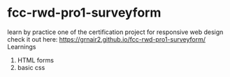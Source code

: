# fcc-rwd-pro1-surveyform 
learn by practice
one of the certification project for responsive web design
check it out here:
https://grnair2.github.io/fcc-rwd-pro1-surveyform/
Learnings
  1. HTML forms
  2. basic css
